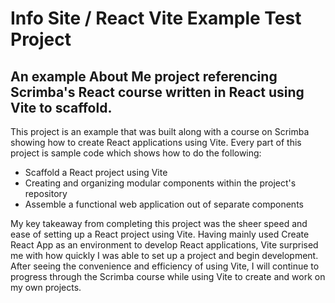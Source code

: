 
# Info Site / React Vite Example Test Project

## An example About Me project referencing Scrimba's React course written in React using Vite to scaffold.

This project is an example that was built along with a course on Scrimba showing how to create React applications using Vite. Every part of this project is sample code which shows how to do the following:

* Scaffold a React project using Vite
* Creating and organizing modular components within the project's repository
* Assemble a functional web application out of separate components

My key takeaway from completing this project was the sheer speed and ease of setting up a React project using Vite. Having mainly used Create React App as an environment to develop React applications, Vite surprised me with how quickly I was able to set up a project and begin development. After seeing the convenience and efficiency of using Vite, I will continue to progress through the Scrimba course while using Vite to create and work on my own projects. 
